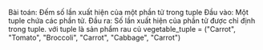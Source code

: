 Bài toán: Đếm số lần xuất hiện của một phần tử trong tuple
Đầu vào: Một tuple chứa các phần tử.
Đầu ra: Số lần xuất hiện của phần tử được chỉ định trong tuple.
với tuple là sản phẩm rau củ
vegetable_tuple = ("Carrot", "Tomato", "Broccoli", "Carrot", "Cabbage", "Carrot")